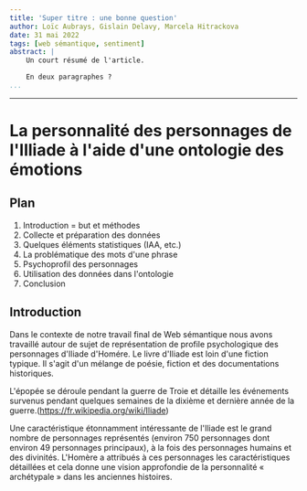 ```yaml
---
title: 'Super titre : une bonne question'
author: Loïc Aubrays, Gislain Delavy, Marcela Hitrackova
date: 31 mai 2022
tags: [web sémantique, sentiment]
abstract: |
    Un court résumé de l'article.

    En deux paragraphes ?
...
```

---

# La personnalité des personnages de l'Illiade à l'aide d'une ontologie des émotions

## Plan

1. Introduction = but et méthodes
2. Collecte et préparation des données
3. Quelques éléments statistiques (IAA, etc.)
4. La problématique des mots d'une phrase
5. Psychoprofil des personnages
6. Utilisation des données dans l'ontologie
7. Conclusion

## Introduction

Dans le contexte de notre travail final de Web sémantique nous avons travaillé autour de sujet de représentation de profile psychologique des personnages d'Iliade d'Homére. Le livre d'Iliade est loin d'une fiction typique. Il s'agit d'un mélange de poésie, fiction et des documentations historiques.

L'épopée se déroule pendant la guerre de Troie et détaille les événements survenus pendant quelques semaines de la dixième et dernière année de la guerre.(https://fr.wikipedia.org/wiki/Iliade)

Une caractéristique étonnamment intéressante de l'Iliade est le grand nombre de personnages représentés (environ 750 personnages dont environ 49 personnages principaux), à la fois des personnages humains et des divinités. L'Homère a attribués à ces personnages les caractéristiques détaillées et cela donne une vision approfondie de la personnalité « archétypale » dans les anciennes histoires.
